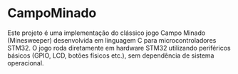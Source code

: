 # CampoMinado
Este projeto é uma implementação do clássico jogo Campo Minado (Minesweeper) desenvolvida em linguagem C para microcontroladores STM32. O jogo roda diretamente em hardware STM32 utilizando periféricos básicos (GPIO, LCD, botões físicos etc.), sem dependência de sistema operacional.
